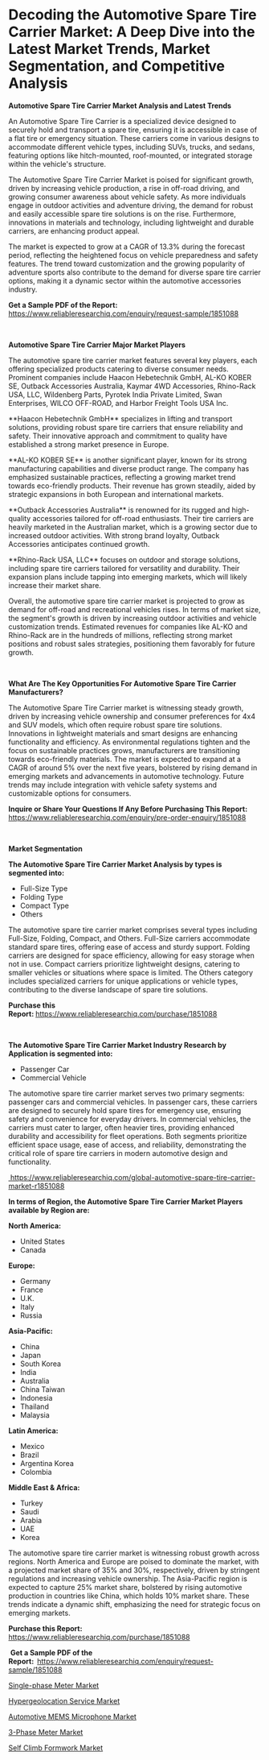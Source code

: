 <p><h1>Decoding the Automotive Spare Tire Carrier Market: A Deep Dive into the Latest Market Trends, Market Segmentation, and Competitive Analysis</h1></p><p><strong>Automotive Spare Tire Carrier Market Analysis and Latest Trends</strong></p>
<p><p>An Automotive Spare Tire Carrier is a specialized device designed to securely hold and transport a spare tire, ensuring it is accessible in case of a flat tire or emergency situation. These carriers come in various designs to accommodate different vehicle types, including SUVs, trucks, and sedans, featuring options like hitch-mounted, roof-mounted, or integrated storage within the vehicle's structure.</p><p>The Automotive Spare Tire Carrier Market is poised for significant growth, driven by increasing vehicle production, a rise in off-road driving, and growing consumer awareness about vehicle safety. As more individuals engage in outdoor activities and adventure driving, the demand for robust and easily accessible spare tire solutions is on the rise. Furthermore, innovations in materials and technology, including lightweight and durable carriers, are enhancing product appeal.</p><p>The market is expected to grow at a CAGR of 13.3% during the forecast period, reflecting the heightened focus on vehicle preparedness and safety features. The trend toward customization and the growing popularity of adventure sports also contribute to the demand for diverse spare tire carrier options, making it a dynamic sector within the automotive accessories industry.</p></p>
<p><strong>Get a Sample PDF of the Report:&nbsp;</strong> <a href="https://www.reliableresearchiq.com/enquiry/request-sample/1851088?utm_campaign=1123&utm_medium=2&utm_source=Github&utm_content=ia&utm_term=26032025&utm_id=automotive-spare-tire-carrier">https://www.reliableresearchiq.com/enquiry/request-sample/1851088</a></p>
<p>&nbsp;</p>
<p><strong>Automotive Spare Tire Carrier Major Market Players</strong></p>
<p><p>The automotive spare tire carrier market features several key players, each offering specialized products catering to diverse consumer needs. Prominent companies include Haacon Hebetechnik GmbH, AL-KO KOBER SE, Outback Accessories Australia, Kaymar 4WD Accessories, Rhino-Rack USA, LLC, Wildenberg Parts, Pyrotek India Private Limited, Swan Enterprises, WILCO OFF-ROAD, and Harbor Freight Tools USA Inc.</p><p>**Haacon Hebetechnik GmbH** specializes in lifting and transport solutions, providing robust spare tire carriers that ensure reliability and safety. Their innovative approach and commitment to quality have established a strong market presence in Europe.</p><p>**AL-KO KOBER SE** is another significant player, known for its strong manufacturing capabilities and diverse product range. The company has emphasized sustainable practices, reflecting a growing market trend towards eco-friendly products. Their revenue has grown steadily, aided by strategic expansions in both European and international markets.</p><p>**Outback Accessories Australia** is renowned for its rugged and high-quality accessories tailored for off-road enthusiasts. Their tire carriers are heavily marketed in the Australian market, which is a growing sector due to increased outdoor activities. With strong brand loyalty, Outback Accessories anticipates continued growth.</p><p>**Rhino-Rack USA, LLC** focuses on outdoor and storage solutions, including spare tire carriers tailored for versatility and durability. Their expansion plans include tapping into emerging markets, which will likely increase their market share.</p><p>Overall, the automotive spare tire carrier market is projected to grow as demand for off-road and recreational vehicles rises. In terms of market size, the segment's growth is driven by increasing outdoor activities and vehicle customization trends. Estimated revenues for companies like AL-KO and Rhino-Rack are in the hundreds of millions, reflecting strong market positions and robust sales strategies, positioning them favorably for future growth.</p></p>
<p>&nbsp;</p>
<p><strong>What Are The Key Opportunities For Automotive Spare Tire Carrier Manufacturers?</strong></p>
<p><p>The Automotive Spare Tire Carrier market is witnessing steady growth, driven by increasing vehicle ownership and consumer preferences for 4x4 and SUV models, which often require robust spare tire solutions. Innovations in lightweight materials and smart designs are enhancing functionality and efficiency. As environmental regulations tighten and the focus on sustainable practices grows, manufacturers are transitioning towards eco-friendly materials. The market is expected to expand at a CAGR of around 5% over the next five years, bolstered by rising demand in emerging markets and advancements in automotive technology. Future trends may include integration with vehicle safety systems and customizable options for consumers.</p></p>
<p><strong>Inquire or Share Your Questions If Any Before Purchasing This Report:</strong> <a href="https://www.reliableresearchiq.com/enquiry/pre-order-enquiry/1851088?utm_campaign=1123&utm_medium=2&utm_source=Github&utm_content=ia&utm_term=26032025&utm_id=automotive-spare-tire-carrier">https://www.reliableresearchiq.com/enquiry/pre-order-enquiry/1851088</a></p>
<p>&nbsp;</p>
<p><strong>Market Segmentation</strong></p>
<p><strong>The Automotive Spare Tire Carrier Market Analysis by types is segmented into:</strong></p>
<p><ul><li>Full-Size Type</li><li>Folding Type</li><li>Compact Type</li><li>Others</li></ul></p>
<p><p>The automotive spare tire carrier market comprises several types including Full-Size, Folding, Compact, and Others. Full-Size carriers accommodate standard spare tires, offering ease of access and sturdy support. Folding carriers are designed for space efficiency, allowing for easy storage when not in use. Compact carriers prioritize lightweight designs, catering to smaller vehicles or situations where space is limited. The Others category includes specialized carriers for unique applications or vehicle types, contributing to the diverse landscape of spare tire solutions.</p></p>
<p><strong>Purchase this Report:&nbsp;</strong><a href="https://www.reliableresearchiq.com/purchase/1851088?utm_campaign=1123&utm_medium=2&utm_source=Github&utm_content=ia&utm_term=26032025&utm_id=automotive-spare-tire-carrier">https://www.reliableresearchiq.com/purchase/1851088</a></p>
<p>&nbsp;</p>
<p><strong>The Automotive Spare Tire Carrier Market Industry Research by Application is segmented into:</strong></p>
<p><ul><li>Passenger Car</li><li>Commercial Vehicle</li></ul></p>
<p><p>The automotive spare tire carrier market serves two primary segments: passenger cars and commercial vehicles. In passenger cars, these carriers are designed to securely hold spare tires for emergency use, ensuring safety and convenience for everyday drivers. In commercial vehicles, the carriers must cater to larger, often heavier tires, providing enhanced durability and accessibility for fleet operations. Both segments prioritize efficient space usage, ease of access, and reliability, demonstrating the critical role of spare tire carriers in modern automotive design and functionality.</p></p>
<p><a href="https://www.reliableresearchiq.com/global-automotive-spare-tire-carrier-market-r1851088?utm_campaign=1123&utm_medium=2&utm_source=Github&utm_content=ia&utm_term=26032025&utm_id=automotive-spare-tire-carrier">&nbsp;https://www.reliableresearchiq.com/global-automotive-spare-tire-carrier-market-r1851088</a></p>
<p><strong>In terms of Region, the Automotive Spare Tire Carrier Market Players available by Region are:</strong></p>
<p>
    <p> <strong> North America: </strong>
        <ul>
            <li>United States</li>
            <li>Canada</li>
        </ul>
        </p> 
    <p> <strong> Europe: </strong>
        <ul>
            <li>Germany</li>
            <li>France</li>
            <li>U.K.</li>
            <li>Italy</li>
            <li>Russia</li>
        </ul>
        </p> 
    <p> <strong> Asia-Pacific: </strong>
        <ul>
            <li>China</li>
            <li>Japan</li>
            <li>South Korea</li>
            <li>India</li>
            <li>Australia</li>
            <li>China Taiwan</li>
            <li>Indonesia</li>
            <li>Thailand</li>
            <li>Malaysia</li>
        </ul>
        </p> 
    <p> <strong> Latin America: </strong>
        <ul>
            <li>Mexico</li>
            <li>Brazil</li>
            <li>Argentina Korea</li>
            <li>Colombia</li>
        </ul>
        </p> 
    <p> <strong> Middle East & Africa: </strong>
        <ul>
            <li>Turkey</li>
            <li>Saudi</li>
            <li>Arabia</li>
            <li>UAE</li>
            <li>Korea</li>
        </ul>
    </p>
    </p>
<p><p>The automotive spare tire carrier market is witnessing robust growth across regions. North America and Europe are poised to dominate the market, with a projected market share of 35% and 30%, respectively, driven by stringent regulations and increasing vehicle ownership. The Asia-Pacific region is expected to capture 25% market share, bolstered by rising automotive production in countries like China, which holds 10% market share. These trends indicate a dynamic shift, emphasizing the need for strategic focus on emerging markets.</p></p>
<p><strong>Purchase this Report: </strong><a href="https://www.reliableresearchiq.com/purchase/1851088?utm_campaign=1123&utm_medium=2&utm_source=Github&utm_content=ia&utm_term=26032025&utm_id=automotive-spare-tire-carrier">https://www.reliableresearchiq.com/purchase/1851088</a></p>
<p>&nbsp;<strong>Get a Sample PDF of the Report:&nbsp;&nbsp;</strong><a href="https://www.reliableresearchiq.com/enquiry/request-sample/1851088?utm_campaign=1123&utm_medium=2&utm_source=Github&utm_content=ia&utm_term=26032025&utm_id=automotive-spare-tire-carrier">https://www.reliableresearchiq.com/enquiry/request-sample/1851088</a></p>
<p><strong></strong></p>
<p><p><a href="https://github.com/laverkyllozc/Market-Research-Report-List-1/blob/main/single-phase-meter-market.md?utm_campaign=1123&utm_medium=2&utm_source=Github&utm_content=ia&utm_term=26032025&utm_id=automotive-spare-tire-carrier">Single-phase Meter Market</a></p><p><a href="https://github.com/foddekampo/Market-Research-Report-List-1/blob/main/hypergeolocation-service-market.md?utm_campaign=1123&utm_medium=2&utm_source=Github&utm_content=ia&utm_term=26032025&utm_id=automotive-spare-tire-carrier">Hypergeolocation Service Market</a></p><p><a href="https://github.com/clemmheisefy/Market-Research-Report-List-1/blob/main/automotive-mems-microphone-market.md?utm_campaign=1123&utm_medium=2&utm_source=Github&utm_content=ia&utm_term=26032025&utm_id=automotive-spare-tire-carrier">Automotive MEMS Microphone Market</a></p><p><a href="https://github.com/puttslukis59/Market-Research-Report-List-1/blob/main/3-phase-meter-market.md?utm_campaign=1123&utm_medium=2&utm_source=Github&utm_content=ia&utm_term=26032025&utm_id=automotive-spare-tire-carrier">3-Phase Meter Market</a></p><p><a href="https://github.com/furnoirons9e/Market-Research-Report-List-1/blob/main/self-climb-formwork-market.md?utm_campaign=1123&utm_medium=2&utm_source=Github&utm_content=ia&utm_term=26032025&utm_id=automotive-spare-tire-carrier">Self Climb Formwork Market</a></p></p>